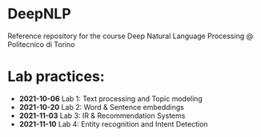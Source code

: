 # DeepNLP
Reference repository for the course Deep Natural Language Processing @ Politecnico di Torino

# Lab practices:

- **2021-10-06** Lab 1: Text processing and Topic modeling  
- **2021-10-20** Lab 2: Word & Sentence embeddings
- **2021-11-03** Lab 3: IR & Recommendation Systems
- **2021-11-10** Lab 4: Entity recognition and Intent Detection
